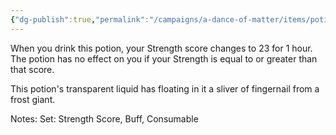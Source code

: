 ```yaml
---
{"dg-publish":true,"permalink":"/campaigns/a-dance-of-matter/items/potion-of-frost-giant-strength/","tags":["potion","rare"]}
---
```


When you drink this potion, your Strength score changes to 23 for 1 hour. The potion has no effect on you if your Strength is equal to or greater than that score.

This potion's transparent liquid has floating in it a sliver of fingernail from a frost giant.

Notes: Set: Strength Score, Buff, Consumable